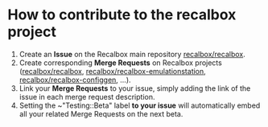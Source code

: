 # How to contribute to the recalbox project

1. Create an **Issue** on the Recalbox main repository [recalbox/recalbox](https://gitlab.com/recalbox/recalbox/-/issues).
2. Create corresponding **Merge Requests** on Recalbox projects ([recalbox/recalbox](https://gitlab.com/recalbox/recalbox), [recalbox/recalbox-emulationstation](https://gitlab.com/recalbox/recalbox-emulationstation), [recalbox/recalbox-configgen](https://gitlab.com/recalbox/recalbox-configgen), ...).
3. Link your **Merge Requests** to your issue, simply adding the link of the issue in each merge request description.
4. Setting the ~"Testing::Beta" label **to your issue** will automatically embed all your related Merge Requests on the next beta.
